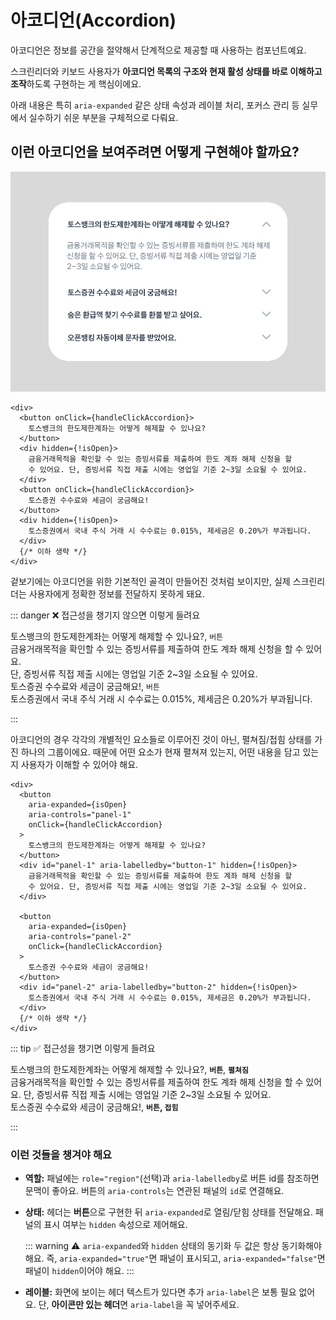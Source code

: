 # 아코디언(Accordion)

아코디언은 정보를 공간을 절약해서 단계적으로 제공할 때 사용하는 컴포넌트예요.

스크린리더와 키보드 사용자가 **아코디언 목록의 구조와 현재 활성 상태를 바로 이해하고 조작**하도록 구현하는 게 핵심이에요.

아래 내용은 특히 `aria-expanded` 같은 상태 속성과 레이블 처리, 포커스 관리 등 실무에서 실수하기 쉬운 부분을 구체적으로 다뤄요.

## 이런 아코디언을 보여주려면 어떻게 구현해야 할까요?

![아코디언 예시](../images/accordion.png)

```tsx
<div>
  <button onClick={handleClickAccordion}>
    토스뱅크의 한도제한계좌는 어떻게 해제할 수 있나요?
  </button>
  <div hidden={!isOpen}>
    금융거래목적을 확인할 수 있는 증빙서류를 제출하여 한도 계좌 해제 신청을 할
    수 있어요. 단, 증빙서류 직접 제출 시에는 영업일 기준 2~3일 소요될 수 있어요.
  </div>
  <button onClick={handleClickAccordion}>
    토스증권 수수료와 세금이 궁금해요!
  </button>
  <div hidden={!isOpen}>
    토스증권에서 국내 주식 거래 시 수수료는 0.015%, 제세금은 0.20%가 부과됩니다.
  </div>
  {/* 이하 생략 */}
</div>
```

겉보기에는 아코디언을 위한 기본적인 골격이 만들어진 것처럼 보이지만, 실제 스크린리더는 사용자에게 정확한 정보를 전달하지 못하게 돼요.

::: danger ❌ 접근성을 챙기지 않으면 이렇게 들려요

토스뱅크의 한도제한계좌는 어떻게 해제할 수 있나요?, `버튼`<br />
금융거래목적을 확인할 수 있는 증빙서류를 제출하여 한도 계좌 해제 신청을 할 수 있어요.<br /> 단, 증빙서류 직접 제출 시에는 영업일 기준 2~3일 소요될 수 있어요.<br />
토스증권 수수료와 세금이 궁금해요!, `버튼`<br />
토스증권에서 국내 주식 거래 시 수수료는 0.015%, 제세금은 0.20%가 부과됩니다.<br />

:::

아코디언의 경우 각각의 개별적인 요소들로 이루어진 것이 아닌, 펼쳐짐/접힘 상태를 가진 하나의 그룹이에요.
때문에 어떤 요소가 현재 펼쳐져 있는지, 어떤 내용을 담고 있는지 사용자가 이해할 수 있어야 해요.

```tsx{3-4,9,15-16,21}
<div>
  <button
    aria-expanded={isOpen}
    aria-controls="panel-1"
    onClick={handleClickAccordion}
  >
    토스뱅크의 한도제한계좌는 어떻게 해제할 수 있나요?
  </button>
  <div id="panel-1" aria-labelledby="button-1" hidden={!isOpen}>
    금융거래목적을 확인할 수 있는 증빙서류를 제출하여 한도 계좌 해제 신청을 할
    수 있어요. 단, 증빙서류 직접 제출 시에는 영업일 기준 2~3일 소요될 수 있어요.
  </div>

  <button
    aria-expanded={isOpen}
    aria-controls="panel-2"
    onClick={handleClickAccordion}
  >
    토스증권 수수료와 세금이 궁금해요!
  </button>
  <div id="panel-2" aria-labelledby="button-2" hidden={!isOpen}>
    토스증권에서 국내 주식 거래 시 수수료는 0.015%, 제세금은 0.20%가 부과됩니다.
  </div>
  {/* 이하 생략 */}
</div>
```

::: tip ✅ 접근성을 챙기면 이렇게 들려요

토스뱅크의 한도제한계좌는 어떻게 해제할 수 있나요?, **`버튼`**, **`펼쳐짐`**<br />
금융거래목적을 확인할 수 있는 증빙서류를 제출하여 한도 계좌 해제 신청을 할 수 있어요. 단, 증빙서류 직접 제출 시에는 영업일 기준 2~3일 소요될 수 있어요.<br />
토스증권 수수료와 세금이 궁금해요!, **`버튼`, `접힘`**<br />

:::

### 이런 것들을 챙겨야 해요

- **역할:** 패널에는 `role="region"`(선택)과 `aria-labelledby`로 버튼 id를 참조하면 문맥이 좋아요. 버튼의 `aria-controls`는 연관된 패널의 `id`로 연결해요.
- **상태:** 헤더는 **버튼**으로 구현한 뒤 `aria-expanded`로 열림/닫힘 상태를 전달해요.
  패널의 표시 여부는 `hidden` 속성으로 제어해요.

  ::: warning ⚠️ `aria-expanded`와 `hidden` 상태의 동기화
  두 값은 항상 동기화해야 해요. 즉, `aria-expanded="true"`면 패널이 표시되고, `aria-expanded="false"`면 패널이 `hidden`이어야 해요.
  :::

- **레이블:** 화면에 보이는 헤더 텍스트가 있다면 추가 `aria-label`은 보통 필요 없어요. 단, **아이콘만 있는 헤더**면 `aria-label`을 꼭 넣어주세요.
